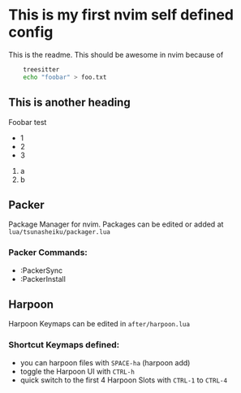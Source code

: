 # This is my first nvim self defined config

This is the readme.
This should be awesome in nvim because of 

```sh
    treesitter
    echo "foobar" > foo.txt
```

## This is another heading

Foobar test 

- 1
- 2
- 3

1. a
2. b

## Packer

Package Manager for nvim. Packages can be edited or added at `lua/tsunasheiku/packager.lua`

### Packer Commands:
- :PackerSync
- :PackerInstall

## Harpoon

Harpoon Keymaps can be edited in `after/harpoon.lua`

### Shortcut Keymaps defined:
- you can harpoon files with `SPACE-ha` (harpoon add)
- toggle the Harpoon UI with `CTRL-h`
- quick switch to the first 4 Harpoon Slots with `CTRL-1` to `CTRL-4`
